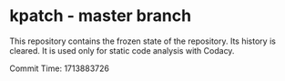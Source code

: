 # kpatch - master branch

This repository contains the frozen state of the repository.
Its history is cleared. It is used only for static code
analysis with Codacy.

Commit Time: 1713883726